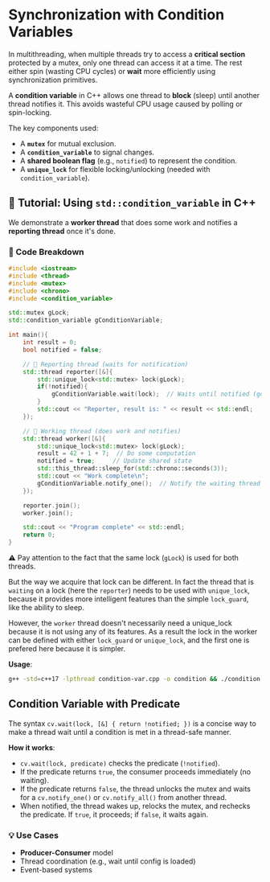 # Synchronization with Condition Variables

In multithreading, when multiple threads try to access a **critical section** protected by a mutex, only one thread can access it at a time. The rest either spin (wasting CPU cycles) or **wait** more efficiently using synchronization primitives.

A **condition variable** in C++ allows one thread to **block** (sleep) until another thread notifies it. This avoids wasteful CPU usage caused by polling or spin-locking.

The key components used:

* A **`mutex`** for mutual exclusion.
* A **`condition_variable`** to signal changes.
* A **shared boolean flag** (e.g., `notified`) to represent the condition.
* A **`unique_lock`** for flexible locking/unlocking (needed with `condition_variable`).

## 📘 Tutorial: Using `std::condition_variable` in C++

We demonstrate a **worker thread** that does some work and notifies a **reporting thread** once it's done.

### 🔧 Code Breakdown

```cpp
#include <iostream>
#include <thread>
#include <mutex>
#include <chrono>
#include <condition_variable>

std::mutex gLock;
std::condition_variable gConditionVariable;

int main(){
    int result = 0;
    bool notified = false;

    // 🧾 Reporting thread (waits for notification)
    std::thread reporter([&]{
        std::unique_lock<std::mutex> lock(gLock);
        if(!notified){
            gConditionVariable.wait(lock);  // Waits until notified (goes to sleep mode)
        }
        std::cout << "Reporter, result is: " << result << std::endl;
    });

    // 🔧 Working thread (does work and notifies)
    std::thread worker([&]{
        std::unique_lock<std::mutex> lock(gLock);
        result = 42 + 1 + 7;  // Do some computation
        notified = true;     // Update shared state
        std::this_thread::sleep_for(std::chrono::seconds(3));  
        std::cout << "Work complete\n";
        gConditionVariable.notify_one();  // Notify the waiting thread
    });

    reporter.join();
    worker.join();

    std::cout << "Program complete" << std::endl;
    return 0;
}
```
⚠️ Pay attention to the fact that the same lock (`gLock`) is used for both threads. 

But the way we acquire that lock can be different. In fact the thread that is `waiting` on a lock (here the `reporter`) needs to be used with `unique_lock`, because it provides more intelligent features than the simple `lock_guard`, like the ability to sleep. 

However, the `worker` thread doesn't necessarily need a unique_lock because it is not using any of its features. As a result the lock in the worker can be defined with either `lock_guard` or `unique_lock`, and the first one is prefered here because it is simpler.

**Usage**:
```bash
g++ -std=c++17 -lpthread condition-var.cpp -o condition && ./condition && rm condition
```

## Condition Variable with Predicate
The syntax `cv.wait(lock, [&] { return !notified; })` is a concise way to make a thread wait until a condition is met in a thread-safe manner.

**How it works**:
   - `cv.wait(lock, predicate)` checks the predicate (`!notified`).
   - If the predicate returns `true`, the consumer proceeds immediately (no waiting).
   - If the predicate returns `false`, the thread unlocks the mutex and waits for a `cv.notify_one()` or `cv.notify_all()` from another thread.
   - When notified, the thread wakes up, relocks the mutex, and rechecks the predicate. If `true`, it proceeds; if `false`, it waits again.

### 💡 Use Cases

* **Producer-Consumer** model
* Thread coordination (e.g., wait until config is loaded)
* Event-based systems
